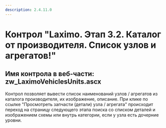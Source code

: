 ```yaml
---
description: 2.4.11.0
---
```


# Контрол "Laximo. Этап 3.2. Каталог от производителя. Список узлов и агрегатов!"

## Имя контрола в веб-части: zw\_LaximoVehiclesUnits.ascx

Контрол позволяет вывести список наименований узлов / агрегатов из каталога производителя, их изображение, описание. При клике по ссылке "Просмотреть запчасти \(детали\) узла / агрегата" происходит переход на страницу следующего этапа поиска со списком деталей и изображением схемы или внутрь категории, если у узла есть дочерние уровни.

